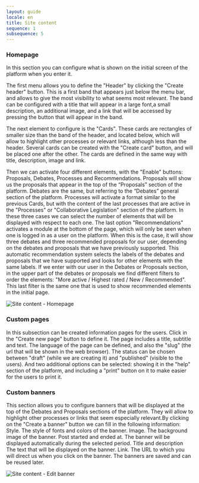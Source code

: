 ```yaml
---
layout: guide
locale: en
title: Site content
sequence: 1
subsequence: 5
---
```

### Homepage

In this section you can configure what is shown on the initial screen of the platform when you enter it.

The first menu allows you to define the "Header" by clicking the "Create header" button. This is a first band that appears just below the menu bar, and allows to give the most visibility to what seems most relevant. The band can be configured with a title that will appear in a large font,a small description, an additional image, and a link that will be accessed by pressing the button that will appear in the band.

The next element to configure is the "Cards". These cards are rectangles of smaller size than the band of the header, and located below, which will allow to highlight other processes or relevant links, although less than the header. Several cards can be created with the "Create card" button, and will be placed one after the other. The cards are defined in the same way with title, description, image and link.

Then we can activate four different elements, with the "Enable" buttons: Proposals, Debates, Processes and Recommendations. Proposals will show us the proposals that appear in the top of the “Proposals” section of the platform. Debates are the same, but referring to the “Debates” general section of the platform. Processes will activate a format similar to the previous Cards, but with the content of the last processes that are active in the "Processes" or "Collaborative Legislation" section of the platform. In these three cases we can select the number of elements that will be displayed with respect to each one. The last option "Recommendations" activates a module at the bottom of the page, which will only be seen when one is logged in as a user on the platform. When this is the case, it will show three debates and three recommended proposals for our user, depending on the debates and proposals that we have previously supported. This automatic recommendation system selects the labels of the debates and proposals that we have supported and looks for other elements with the same labels. If we enter with our user in the Debates or Proposals section, in the upper part of the debates or proposals we find different filters to order the elements: "More active / Highest rated / New / Recommended". This last filter is the same one that is used to show recommended elements in the initial page.

![Site content - Homepage](/assets/screenshot.jpg)

### Custom pages
In this subsection can be created information pages for the users. Click in the "Create new page" button to define it. The page includes a title, subtitle and text. The language of the page can be defined, and also the "slug" (the url that will be shown in the web browser). The status can be chosen between "draft" (while we are creating it) and "published" (visible to the users). And two additional options can be selected: showing it in the "help" section of the platform, and including a "print" button on it to make easier for the users to print it.

### Custom banners

This section allows you to configure banners that will be displayed at the top of the Debates and Proposals sections of the platform. They will allow to highlight other processes or links that seem especially relevant.By clicking on the "Create a banner" button we can fill in the following information: Style. The style of fonts and colors of the banner. Image. The background image of the banner. Post started and ended at. The banner will be displayed automatically during the selected period. Title and description The text that will be displayed on the banner. Link. The URL to which you will direct us when you click on the banner. The banners are saved and can be reused later.

![Site content - Edit banner](/assets/screenshot.jpg)